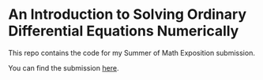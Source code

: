 # An Introduction to Solving Ordinary Differential Equations Numerically

This repo contains the code for my Summer of Math Exposition submission.

You can find the submission [here](https://davidumsonst.github.io/IntroToSolvingODEsNumerically/voici/render/IntroductionToSolvingODEsNumerically.html?).